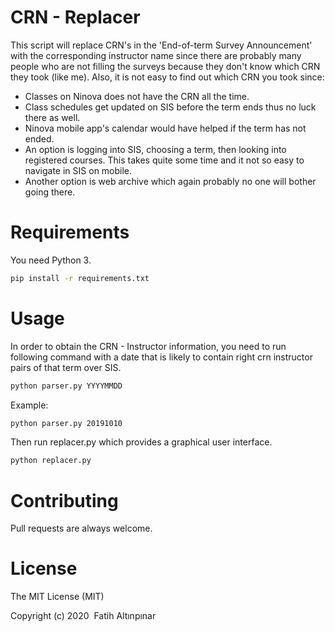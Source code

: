 # CRN - Replacer

This script will replace CRN's in the 'End-of-term Survey Announcement' with the corresponding instructor name since there are probably many people who are not
filling the surveys because they don't know which CRN they took (like me). Also, it is not easy to find out which CRN 
you took since:
- Classes on Ninova does not have the CRN all the time.
- Class schedules get updated on SIS before the term ends thus no luck there as well.
- Ninova mobile app's calendar would have helped if the term has not ended.
- An option is logging into SIS, choosing a term, then looking into registered courses. This takes quite some time and it not so easy to navigate in SIS on mobile.
- Another option is web archive which again probably no one will bother going there.

# Requirements
You need Python 3. 
```bash
pip install -r requirements.txt
```

# Usage
In order to obtain the CRN - Instructor information, you need to run following command with a date that is likely to contain right crn instructor pairs of that term over SIS.

```bash
python parser.py YYYYMMDD
```
Example:
```bash
python parser.py 20191010
```

Then run replacer.py which provides a graphical user interface.
```bash
python replacer.py
```

# Contributing
Pull requests are always welcome.

# License
The MIT License (MIT)

Copyright (c) 2020  Fatih Altınpınar
